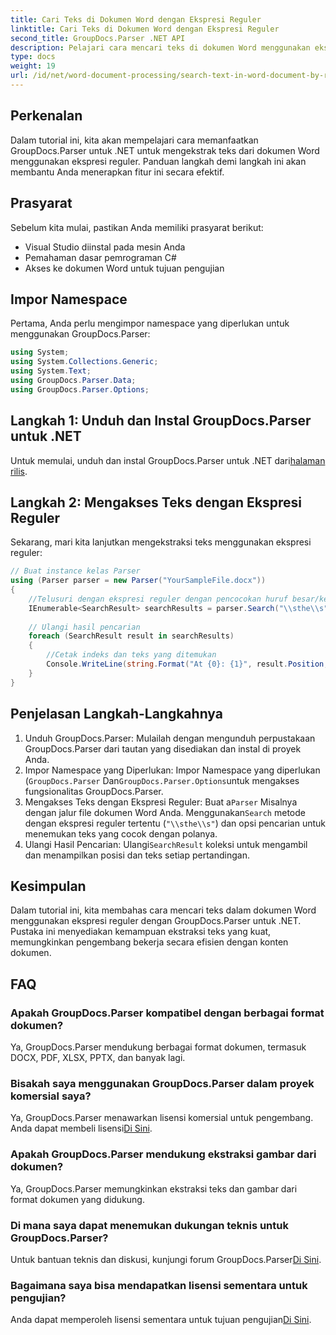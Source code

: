 ```yaml
---
title: Cari Teks di Dokumen Word dengan Ekspresi Reguler
linktitle: Cari Teks di Dokumen Word dengan Ekspresi Reguler
second_title: GroupDocs.Parser .NET API
description: Pelajari cara mencari teks di dokumen Word menggunakan ekspresi reguler dengan GroupDocs.Parser untuk .NET. Ekstrak konten tertentu secara efisien.
type: docs
weight: 19
url: /id/net/word-document-processing/search-text-in-word-document-by-regular-expression/
---
```

## Perkenalan
Dalam tutorial ini, kita akan mempelajari cara memanfaatkan GroupDocs.Parser untuk .NET untuk mengekstrak teks dari dokumen Word menggunakan ekspresi reguler. Panduan langkah demi langkah ini akan membantu Anda menerapkan fitur ini secara efektif.
## Prasyarat
Sebelum kita mulai, pastikan Anda memiliki prasyarat berikut:
- Visual Studio diinstal pada mesin Anda
- Pemahaman dasar pemrograman C#
- Akses ke dokumen Word untuk tujuan pengujian

## Impor Namespace
Pertama, Anda perlu mengimpor namespace yang diperlukan untuk menggunakan GroupDocs.Parser:
```csharp
using System;
using System.Collections.Generic;
using System.Text;
using GroupDocs.Parser.Data;
using GroupDocs.Parser.Options;
```
## Langkah 1: Unduh dan Instal GroupDocs.Parser untuk .NET
 Untuk memulai, unduh dan instal GroupDocs.Parser untuk .NET dari[halaman rilis](https://releases.groupdocs.com/parser/net/).
## Langkah 2: Mengakses Teks dengan Ekspresi Reguler
Sekarang, mari kita lanjutkan mengekstraksi teks menggunakan ekspresi reguler:
```csharp
// Buat instance kelas Parser
using (Parser parser = new Parser("YourSampleFile.docx"))
{
    //Telusuri dengan ekspresi reguler dengan pencocokan huruf besar/kecil
    IEnumerable<SearchResult> searchResults = parser.Search("\\sthe\\s", new SearchOptions(true, false, true));
    
    // Ulangi hasil pencarian
    foreach (SearchResult result in searchResults)
    {
        //Cetak indeks dan teks yang ditemukan
        Console.WriteLine(string.Format("At {0}: {1}", result.Position, result.Text));
    }
}
```
## Penjelasan Langkah-Langkahnya
1. Unduh GroupDocs.Parser: Mulailah dengan mengunduh perpustakaan GroupDocs.Parser dari tautan yang disediakan dan instal di proyek Anda.
2. Impor Namespace yang Diperlukan: Impor Namespace yang diperlukan (`GroupDocs.Parser` Dan`GroupDocs.Parser.Options`untuk mengakses fungsionalitas GroupDocs.Parser.
3.  Mengakses Teks dengan Ekspresi Reguler: Buat a`Parser` Misalnya dengan jalur file dokumen Word Anda. Menggunakan`Search` metode dengan ekspresi reguler tertentu (`"\\sthe\\s"`) dan opsi pencarian untuk menemukan teks yang cocok dengan polanya.
4.  Ulangi Hasil Pencarian: Ulangi`SearchResult` koleksi untuk mengambil dan menampilkan posisi dan teks setiap pertandingan.

## Kesimpulan
Dalam tutorial ini, kita membahas cara mencari teks dalam dokumen Word menggunakan ekspresi reguler dengan GroupDocs.Parser untuk .NET. Pustaka ini menyediakan kemampuan ekstraksi teks yang kuat, memungkinkan pengembang bekerja secara efisien dengan konten dokumen.

## FAQ
### Apakah GroupDocs.Parser kompatibel dengan berbagai format dokumen?
Ya, GroupDocs.Parser mendukung berbagai format dokumen, termasuk DOCX, PDF, XLSX, PPTX, dan banyak lagi.
### Bisakah saya menggunakan GroupDocs.Parser dalam proyek komersial saya?
 Ya, GroupDocs.Parser menawarkan lisensi komersial untuk pengembang. Anda dapat membeli lisensi[Di Sini](https://purchase.groupdocs.com/buy).
### Apakah GroupDocs.Parser mendukung ekstraksi gambar dari dokumen?
Ya, GroupDocs.Parser memungkinkan ekstraksi teks dan gambar dari format dokumen yang didukung.
### Di mana saya dapat menemukan dukungan teknis untuk GroupDocs.Parser?
 Untuk bantuan teknis dan diskusi, kunjungi forum GroupDocs.Parser[Di Sini](https://forum.groupdocs.com/c/parser/17).
### Bagaimana saya bisa mendapatkan lisensi sementara untuk pengujian?
 Anda dapat memperoleh lisensi sementara untuk tujuan pengujian[Di Sini](https://purchase.groupdocs.com/temporary-license/).